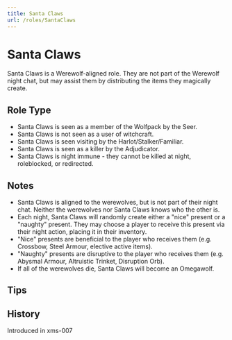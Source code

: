 ```yaml
---
title: Santa Claws
url: /roles/SantaClaws
---
```


# Santa Claws

Santa Claws is a Werewolf-aligned role. They are not part of the Werewolf night chat, but may assist them by distributing the items they magically create.

## Role Type

- Santa Claws is seen as a member of the Wolfpack by the Seer.
- Santa Claws is not seen as a user of witchcraft.
- Santa Claws is seen visiting by the Harlot/Stalker/Familiar.
- Santa Claws is seen as a killer by the Adjudicator.
- Santa Claws is night immune - they cannot be killed at night, roleblocked, or redirected.

## Notes

- Santa Claws is aligned to the werewolves, but is not part of their night chat. Neither the werewolves nor Santa Claws knows who the other is.
- Each night, Santa Claws will randomly create either a "nice" present or a "naughty" present. They may choose a player to receive this present via their night action, placing it in their inventory.
- "Nice" presents are beneficial to the player who receives them (e.g. Crossbow, Steel Armour, elective active items).
- "Naughty" presents are disruptive to the player who receives them (e.g. Abysmal Armour, Altruistic Trinket, Disruption Orb).
- If all of the werewolves die, Santa Claws will become an Omegawolf.

## Tips

## History

<Timeline lineColor="white">
  <Event interval="2019-12-27">Introduced in xms-007</Event>
</Timeline>
